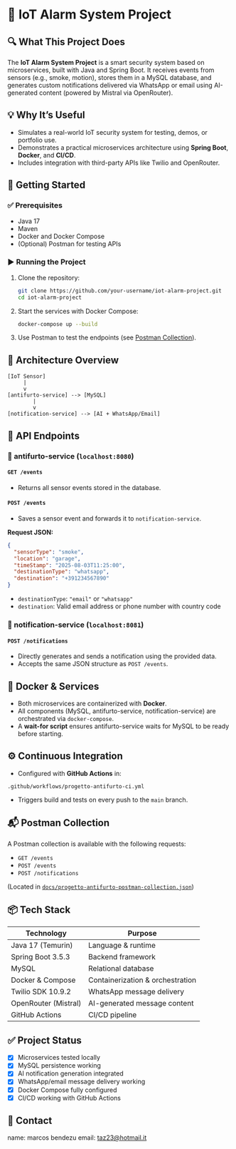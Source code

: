 # 📡 IoT Alarm System Project

## 🔍 What This Project Does

The **IoT Alarm System Project** is a smart security system based on microservices, built with Java and Spring Boot. It receives events from sensors (e.g., smoke, motion), stores them in a MySQL database, and generates custom notifications delivered via WhatsApp or email using AI-generated content (powered by Mistral via OpenRouter).

## 💡 Why It’s Useful

- Simulates a real-world IoT security system for testing, demos, or portfolio use.
- Demonstrates a practical microservices architecture using **Spring Boot**, **Docker**, and **CI/CD**.
- Includes integration with third-party APIs like Twilio and OpenRouter.

## 🚀 Getting Started

### ✅ Prerequisites
- Java 17
- Maven
- Docker and Docker Compose
- (Optional) Postman for testing APIs

### ▶️ Running the Project

1. Clone the repository:
   ```bash
   git clone https://github.com/your-username/iot-alarm-project.git
   cd iot-alarm-project
   ```

2. Start the services with Docker Compose:
   ```bash
   docker-compose up --build
   ```

3. Use Postman to test the endpoints (see [Postman Collection](#-postman-collection)).

## 🧩 Architecture Overview

```
[IoT Sensor]
     |
     v
[antifurto-service] --> [MySQL]
        |
        v
[notification-service] --> [AI + WhatsApp/Email]
```

## 🧪 API Endpoints

### 🔹 antifurto-service (`localhost:8080`)
#### `GET /events`
- Returns all sensor events stored in the database.

#### `POST /events`
- Saves a sensor event and forwards it to `notification-service`.

**Request JSON:**
```json
{
  "sensorType": "smoke",
  "location": "garage",
  "timeStamp": "2025-08-03T11:25:00",
  "destinationType": "whatsapp",
  "destination": "+391234567890"
}
```

- `destinationType`: `"email"` or `"whatsapp"`
- `destination`: Valid email address or phone number with country code

### 🔹 notification-service (`localhost:8081`)
#### `POST /notifications`
- Directly generates and sends a notification using the provided data.
- Accepts the same JSON structure as `POST /events`.

## 🐳 Docker & Services

- Both microservices are containerized with **Docker**.
- All components (MySQL, antifurto-service, notification-service) are orchestrated via `docker-compose`.
- A **wait-for script** ensures antifurto-service waits for MySQL to be ready before starting.

## ⚙️ Continuous Integration

- Configured with **GitHub Actions** in:

```
.github/workflows/progetto-antifurto-ci.yml
```

- Triggers build and tests on every push to the `main` branch.

## 📬 Postman Collection

A Postman collection is available with the following requests:
- `GET /events`
- `POST /events`
- `POST /notifications`

(Located in [`docs/progetto-antifurto-postman-collection.json`](docs/progetto-antifurto-postman-collection.json))

## 📦 Tech Stack

| Technology           | Purpose                         |
|----------------------|----------------------------------|
| Java 17 (Temurin)    | Language & runtime              |
| Spring Boot 3.5.3    | Backend framework               |
| MySQL                | Relational database             |
| Docker & Compose     | Containerization & orchestration|
| Twilio SDK 10.9.2    | WhatsApp message delivery       |
| OpenRouter (Mistral) | AI-generated message content    |
| GitHub Actions       | CI/CD pipeline                  |

## ✅ Project Status

- [x] Microservices tested locally
- [x] MySQL persistence working
- [x] AI notification generation integrated
- [x] WhatsApp/email message delivery working
- [x] Docker Compose fully configured
- [x] CI/CD working with GitHub Actions

## 👤 Contact

name: marcos bendezu
email: taz23@hotmail.it